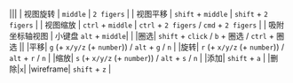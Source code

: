 
|||
| 视图旋转 | `middle` | `2 figers` |
| 视图平移 | `shift` + `middle` | `shift` + `2 figers` |
| 视图缩放 | `ctrl` + `middle` | `ctrl` + `2 figers` / `cmd` + `2 figers` |
| 吸附坐标轴视图 | 小键盘 `alt` + `middle`| | 
|圈选| `shift` + `click` / `b` + 圈选 / `ctrl` + 圈选 ||
|平移| `g` (+ `x/y/z` (+ `number`)) / `alt` + `g` / `n` |
|旋转| `r` (+ `x/y/z` (+ `number`)) / `alt` + `r` / `n` |
|缩放| `s` (+ `x/y/z` (+ `number`)) / `alt` + `s` / `n` |
|添加| `shift` + `a` |
|删除|`x`|
|wireframe| `shift` + `z` |